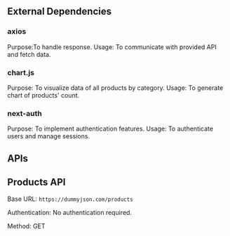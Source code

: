 ## External Dependencies

### axios

Purpose:To handle response.
Usage: To communicate with provided API and fetch data.

### chart.js

Purpose: To visualize data of all products by category.
Usage: To generate chart of products' count.

### next-auth

Purpose: To implement authentication features.
Usage: To authenticate users and manage sessions.

## APIs

## Products API

Base URL: `https://dummyjson.com/products`

Authentication: No authentication required.

Method: GET
